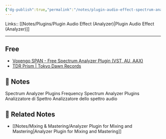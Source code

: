 ```yaml
---
{"dg-publish":true,"permalink":"/notes/plugin-audio-effect-spectrum-analyzer/","tags":["type/note"]}
---
```


Links:: [[Notes/Plugins/Plugin Audio Effect (Analyzer)\|Plugin Audio Effect (Analyzer)]]

---

## Free

- [Voxengo SPAN - Free Spectrum Analyzer Plugin (VST, AU, AAX)](https://www.voxengo.com/product/span/)
- [TDR Prism | Tokyo Dawn Records](https://www.tokyodawn.net/tdr-prism/)


## 📝 Notes

Spectrum Analyzer Plugins
Frequency Spectrum Analyzer Plugins
Analizzatore di Spettro
Analizzatore dello spettro audio


## 🔗 Related Notes

- [[Notes/Mixing & Mastering/Analyzer Plugin for Mixing and Mastering\|Analyzer Plugin for Mixing and Mastering]]

